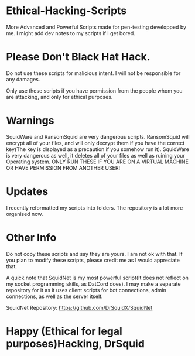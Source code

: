 # Ethical-Hacking-Scripts
More Advanced and Powerful Scripts made for pen-testing developped by me.
I might add dev notes to my scripts if I get bored.

# Please Don't Black Hat Hack.
Do not use these scripts for malicious intent. I will not be responsible for any damages.

Only use these scripts if you have permission from the people whom you are attacking, and only for ethical purposes.

# Warnings
SquidWare and RansomSquid are very dangerous scripts. RansomSquid will encrypt all of your files, and will only decrypt them if you have the correct key(The key is displayed as a precaution if you somehow run it). SquidWare is very dangerous as well, it deletes all of your files as well as ruining your Operating system. ONLY RUN THESE IF YOU ARE ON A VIRTUAL MACHINE OR HAVE PERMISSION FROM ANOTHER USER!

# Updates
I recently reformatted my scripts into folders. The repository is a lot more organised now.

# Other Info
Do not copy these scripts and say they are yours. I am not ok with that. If you plan to modify these scripts, please credit me as I would appreciate that.

A quick note that SquidNet is my most powerful script(It does not reflect on my socket programming skills, as DatCord does). I may make a separate repository for it as it uses client scripts for bot connections, admin connections, as well as the server itself.

SquidNet Repository: https://github.com/DrSquidX/SquidNet

# Happy (Ethical for legal purposes)Hacking, DrSquid
